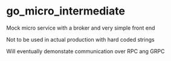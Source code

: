 # go_micro_intermediate

Mock micro service with a broker and very simple front end

Not to be used in actual production with hard coded strings

Will eventually demonstate communication over RPC ang GRPC
